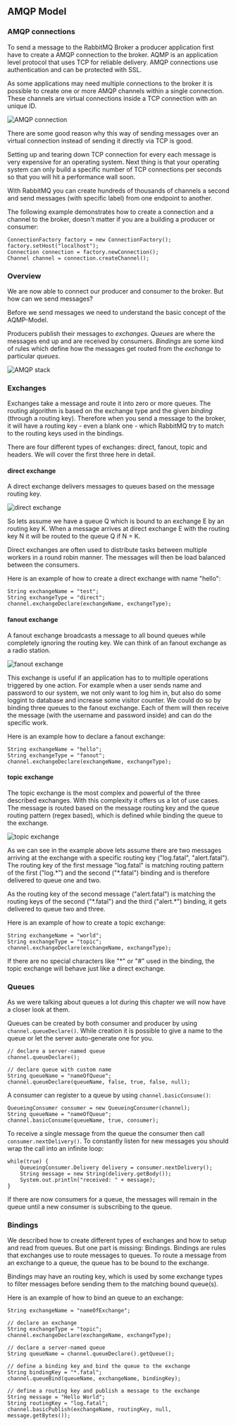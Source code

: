 ## AMQP Model
  
### AMQP connections
To send a message to the RabbitMQ Broker a producer application first have to create a AMQP connection to the broker. AQMP is an application level protocol that uses TCP for reliable delivery. AMQP connections use authentication and can be protected with SSL.

As some applications may need multiple connections to the broker it is possible to create one or more AMQP channels within a single connection. These channels are virtual connections inside a TCP connection with an unique ID. 

![AMQP connection](images/amqp-conn.png)

There are some good reason why this way of sending messages over an virtual connection instead of sending it directly via TCP is good.

Setting up and tearing down TCP connection for every each message is very expensive for an operating system. Next thing is that your operating system can only build a specific number of TCP connections per seconds so that you will hit a performance wall soon.

With RabbitMQ you can create hundreds of thousands of channels a second and send messages (with specific label) from one endpoint to another.

The following example demonstrates how to create a connection and a channel to the broker, doesn't matter if you are a building a producer or consumer:

	ConnectionFactory factory = new ConnectionFactory();
	factory.setHost("localhost");
	Connection connection = factory.newConnection();
	Channel channel = connection.createChannel();

### Overview
We are now able to connect our producer and consumer to the broker. But how can we send messages?

Before we send messages we need to understand the basic concept of the AQMP-Model.

Producers publish their messages to *exchanges*. *Queues* are where the messages end up and are received by consumers. *Bindings* are some kind of rules which define how the messages get routed from the *exchange* to particular *queues*.

![AMQP stack](images/amqp-model.png)

### Exchanges
Exchanges take a message and route it into zero or more queues. The routing algorithm is based on the exchange type and the given *binding* (through a routing key). Therefore when you send a message to the broker, it will have a routing key - even a blank one - which RabbitMQ try to match to the routing keys used in the bindings.

There are four different types of exchanges: direct, fanout, topic and headers. We will cover the first three here in detail. 

#### direct exchange

A direct exchange delivers messages to queues based on the message routing key.

![direct exchange](images/direct-exchange.png)

So lets assume we have a queue Q which is bound to an exchange E by an routing key K. When a message arrives at direct exchange E with the routing key N it will be routed to the queue Q if N = K.

Direct exchanges are often used to distribute tasks between multiple workers in a round robin manner. The messages will then be load balanced between the consumers.

Here is an example of how to create a direct exchange with name "hello":

	String exchangeName = "test";
	String exchangeType = "direct";
	channel.exchangeDeclare(exchangeName, exchangeType);

#### fanout exchange

A fanout exchange broadcasts a message to all bound queues while completely ignoring the routing key. We can think of an fanout exchange as a radio station.
 
![fanout exchange](images/fanout-exchange.png)

This exchange is useful if an application has to to multiple operations triggered by one action. For example when a user sends name and password to our system, we not only want to log him in, but also do some loggint to database and increase some visitor counter. We could do so by binding three queues to the fanout exchange. Each of them will then receive the message (with the username and password inside) and can do the specific work.

Here is an example how to declare a fanout exchange:
   
	String exchangeName = "hello";
	String exchangeType = "fanout";
	channel.exchangeDeclare(exchangeName, exchangeType);


#### topic exchange

The topic exchange is the most complex and powerful of the three described exchanges. With this complexity it offers us a lot of use cases. The message is routed based on the message routing key and the queue routing pattern (regex based), which is defined while binding the queue to the exchange. 

![topic exchange](images/topic-exchange.png)

As we can see in the example above lets assume there are two messages arriving at the exchange with a specific routing key ("log.fatal", "alert.fatal"). The routing key of the first message "log.fatal" is matching routing pattern of the first ("log.\*") and the second ("\*.fatal") binding and is therefore delivered to queue one and two. 

As the routing key of the second message ("alert.fatal") is matching the routing keys of the second ("\*.fatal") and the third ("alert.\*") binding, it gets delivered to queue two and three.

Here is an example of how to create a topic exchange:
	
	String exchangeName = "world";
	String exchangeType = "topic";
	channel.exchangeDeclare(exchangeName, exchangeType);

If there are no special characters like "\*" or "#" used in the binding, the topic exchange will behave just like a direct exchange.

### Queues
As we were talking about queues a lot during this chapter we will now have a closer look at them.

Queues can be created by both consumer and producer by using `channel.queueDeclare()`. While creation it is possible to give a name to the queue or let the server auto-generate one for you.

	// declare a server-named queue
	channel.queueDeclare();

	// declare queue with custom name
	String queueName = "nameOfQueue";
	channel.queueDeclare(queueName, false, true, false, null);

A consumer can register to a queue by using `channel.basicConsume()`:

	QueueingConsumer consumer = new QueueingConsumer(channel);
	String queueName = "nameOfQueue";
	channel.basicConsume(queueName, true, consumer);

To receive a single message from the queue the consumer then call `consumer.nextDelivery()`. To constantly listen for new messages you should wrap the call into an infinite loop:

	while(true) {
		QueueingConsumer.Delivery delivery = consumer.nextDelivery();
		String message = new String(delivery.getBody());
		System.out.println("received: " + message);
	}

If there are now consumers for a queue, the messages will remain in the queue until a new consumer is subscribing to the queue.

### Bindings
We described how to create different types of exchanges and how to setup and read from queues. But one part is missing: Bindings. Bindings are rules that exchanges use to route messages to queues. To route a message from an exchange to a queue, the queue has to be bound to the exchange. 

Bindings may have an routing key, which is used by some exchange types to filter messages before sending them to the matching bound queue(s).

Here is an example of how to bind an queue to an exchange:
	
	String exchangeName = "nameOfExchange";

	// declare an exchange
	String exchangeType = "topic";
	channel.exchangeDeclare(exchangeName, exchangeType);

	// declare a server-named queue
	String queueName = channel.queueDeclare().getQueue();
	
	// define a binding key and bind the queue to the exchange
	String bindingKey = "*.fatal";
	channel.queueBind(queueName, exchangeName, bindingKey);

	// define a routing key and publish a message to the exchange
	String message = "Hello World";
	String routingKey = "log.fatal"; 
	channel.basicPublish(exchangeName, routingKey, null, message.getBytes());